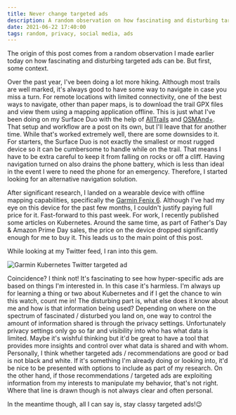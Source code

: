 ```yaml
---
title: Never change targeted ads
description: A random observation on how fascinating and disturbing targeted ads can be
date: 2021-06-22 17:40:00
tags: random, privacy, social media, ads
---
```


The origin of this post comes from a random observation I made earlier today on how fascinating and disturbing targeted ads can be. But first, some context.

Over the past year, I've been doing a lot more hiking. Although most trails are well marked, it's always good to have some way to navigate in case you miss a turn. For remote locations with limited connectivity, one of the best ways to navigate, other than paper maps, is to download the trail GPX files and view them using a mapping application offline. This is just what I've been doing on my Surface Duo with the help of [AllTrails](https://www.alltrails.com/) and [OSMAnd+](http://osmand.net/). That setup and workflow are a post on its own, but I'll leave that for another time. While that's worked extremely well, there are some downsides to it. For starters, the Surface Duo is not exactly the smallest or most rugged device so it can be cumbersome to handle while on the trail. That means I have to be extra careful to keep it from falling on rocks or off a cliff. Having navigation turned on also drains the phone battery, which is less than ideal in the event I were to need the phone for an emergency. Therefore, I started looking for an alternative navigation solution.

After significant research, I landed on a wearable device with offline mapping capabilities, specifically the [Garmin Fenix 6](https://discover.garmin.com/en-US/fenix-6/). Although I've had my eye on this device for the past few months, I couldn't justify paying full price for it. Fast-forward to this past week. For work, I recently published some articles on Kubernetes. Around the same time, as part of Father's Day & Amazon Prime Day sales, the price on the device dropped significantly enough for me to buy it. This leads us to the main point of this post.

While looking at my Twitter feed, I ran into this gem.

![Garmin Kubernetes Twitter targeted ad](https://user-images.githubusercontent.com/11130940/123006831-47e1f080-d386-11eb-98ac-af80f6f5f6f0.png)

Coincidence? I think not! It's fascinating to see how hyper-specific ads are based on things I'm interested in. In this case it's harmless. I'm always up for learning a thing or two about Kubernetes and if I get the chance to win this watch, count me in! The disturbing part is, what else does it know about me and how is that information being used? Depending on where on the spectrum of fascinated / disturbed you land on, one way to control the amount of information shared is through the privacy settings. Unfortunately privacy settings only go so far and visibility into who has what data is limited. Maybe it's wishful thinking but it'd be great to have a tool that provides more insights and control over what data is shared and with whom. Personally, I think whether targeted ads / recommendations are good or bad is not black and white. If it's something I'm already doing or looking into, it'd be nice to be presented with options to include as part of my research. On the other hand, if those recommendations / targeted ads are exploiting information from my interests to manipulate my behavior, that's not right. Where that line is drawn though is not always clear and often personal.

In the meantime though, all I can say is, stay classy targeted ads!😉
